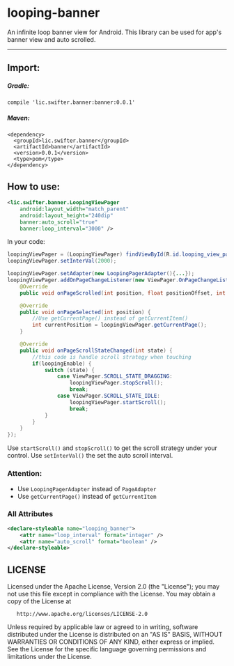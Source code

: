 # looping-banner
An infinite loop banner view for Android. This library can be used for app's banner view and auto scrolled.

---

## Import:

##### Gradle:
    compile 'lic.swifter.banner:banner:0.0.1'

##### Maven:
    <dependency>
      <groupId>lic.swifter.banner</groupId>
      <artifactId>banner</artifactId>
      <version>0.0.1</version>
      <type>pom</type>
    </dependency>

## How to use:

```xml
<lic.swifter.banner.LoopingViewPager
    android:layout_width="match_parent"
    android:layout_height="240dip"
    banner:auto_scroll="true"
    banner:loop_interval="3000" />
```

In your code:

```java
loopingViewPager = (LoopingViewPager) findViewById(R.id.looping_view_pager);
loopingViewPager.setInterVal(2000);

loopingViewPager.setAdapter(new LoopingPagerAdapter(){...});
loopingViewPager.addOnPageChangeListener(new ViewPager.OnPageChangeListener() {
    @Override
    public void onPageScrolled(int position, float positionOffset, int positionOffsetPixels) { }

    @Override
    public void onPageSelected(int position) {
        //Use getCurrentPage() instead of getCurrentItem()
        int currentPosition = loopingViewPager.getCurrentPage();
    }

    @Override
    public void onPageScrollStateChanged(int state) {
        //this code is handle scroll strategy when touching
        if(loopingEnable) {
            switch (state) {
                case ViewPager.SCROLL_STATE_DRAGGING:
                    loopingViewPager.stopScroll();
                    break;
                case ViewPager.SCROLL_STATE_IDLE:
                    loopingViewPager.startScroll();
                    break;
            }
        }
    }
});
```

Use `startScroll()` and `stopScroll()` to get the scroll strategy under your control.
Use `setInterVal()` the set the auto scroll interval.

### Attention:

- Use `LoopingPagerAdapter` instead of `PageAdapter`
- Use `getCurrentPage()` instead of `getCurrentItem`

### All Attributes
```xml
<declare-styleable name="looping_banner">
    <attr name="loop_interval" format="integer" />
    <attr name="auto_scroll" format="boolean" />
</declare-styleable>
```

## LICENSE

   Licensed under the Apache License, Version 2.0 (the "License");
   you may not use this file except in compliance with the License.
   You may obtain a copy of the License at

       http://www.apache.org/licenses/LICENSE-2.0

   Unless required by applicable law or agreed to in writing, software
   distributed under the License is distributed on an "AS IS" BASIS,
   WITHOUT WARRANTIES OR CONDITIONS OF ANY KIND, either express or implied.
   See the License for the specific language governing permissions and
   limitations under the License.